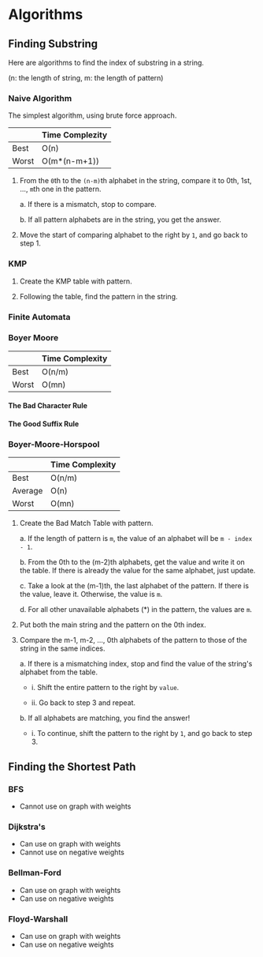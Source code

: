 # Algorithms

## Finding Substring
Here are algorithms to find the index of substring in a string.

(n: the length of string, m: the length of pattern)

### Naive Algorithm
The simplest algorithm, using brute force approach.

| | Time Complezity |
|-|-|
|Best|O(n)|
|Worst|O(m*(n-m+1))|

1. From the `0`th to the `(n-m)`th alphabet in the string, compare it to 0th, 1st, ..., `m`th one in the pattern.

    a. If there is a mismatch, stop to compare.

    b. If all pattern alphabets are in the string, you get the answer.

2. Move the start of comparing alphabet to the right by `1`, and go back to step 1.

### KMP

1. Create the KMP table with pattern.

2. Following the table, find the pattern in the string.

### Finite Automata
### Boyer Moore
| | Time Complexity |
|-|-|
|Best|O(n/m)|
|Worst|O(mn)|

#### The Bad Character Rule
#### The Good Suffix Rule
### Boyer-Moore-Horspool
| | Time Complexity |
|-|-|
|Best|O(n/m)|
|Average|O(n)|
|Worst|O(mn)|

1. Create the Bad Match Table with pattern.

    a. If the length of pattern is `m`, the value of an alphabet will be `m - index - 1`.
   
    b. From the 0th to the (m-2)th alphabets, get the value and write it on the table. If there is already the value for the same alphabet, just update.

    c. Take a look at the (m-1)th, the last alphabet of the pattern. If there is the value, leave it. Otherwise, the value is `m`.

    d. For all other unavailable alphabets (*) in the pattern, the values are `m`.

2. Put both the main string and the pattern on the 0th index.

3. Compare the m-1, m-2, ..., 0th alphabets of the pattern to those of the string in the same indices.

    a. If there is a mismatching index, stop and find the value of the string's alphabet from the table.

    - i. Shift the entire pattern to the right by `value`.

    - ii. Go back to step 3 and repeat.

    b. If all alphabets are matching, you find the answer!

    - i. To continue, shift the pattern to the right by `1`, and go back to step 3.

## Finding the Shortest Path
### BFS
* Cannot use on graph with weights
### Dijkstra's
* Can use on graph with weights
* Cannot use on negative weights
### Bellman-Ford
* Can use on graph with weights
* Can use on negative weights
### Floyd-Warshall
* Can use on graph with weights
* Can use on negative weights
